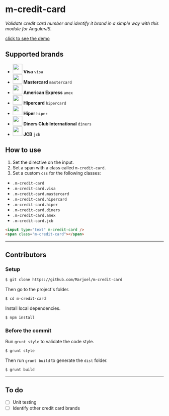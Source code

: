 # m-credit-card

_Validate credit card number and identify it brand in a simple way with this module for AngularJS._

[click to see the demo](https://www.marjoel.com/github/m-credit-card)


## Supported brands

- <img src="https://www.marjoel.com/github/m-credit-card/assets/images/credit-card-visa.svg" width="30px"/> __Visa__ `visa`
- <img src="https://www.marjoel.com/github/m-credit-card/assets/images/credit-card-mastercard.svg" width="30px"/> __Mastercard__ `mastercard`
- <img src="https://www.marjoel.com/github/m-credit-card/assets/images/credit-card-amex.svg" width="30px"/> __American Express__ `amex`
- <img src="https://www.marjoel.com/github/m-credit-card/assets/images/credit-card-hipercard.svg" width="30px"/> __Hipercard__  `hipercard`
- <img src="https://www.marjoel.com/github/m-credit-card/assets/images/credit-card-hiper.svg" width="30px"/> __Hiper__ `hiper`
- <img src="https://www.marjoel.com/github/m-credit-card/assets/images/credit-card-diners.svg" width="30px"/> __Diners Club International__ `diners`
- <img src="https://www.marjoel.com/github/m-credit-card/assets/images/credit-card-jcb.svg" width="30px"/> __JCB__ `jcb`

## How to use

1. Set the directive on the input.
2. Set a span with a class called `m-credit-card`.
3. Set a custom `css` for the following classes:

- `.m-credit-card`
- `.m-credit-card.visa`
- `.m-credit-card.mastercard`
- `.m-credit-card.hipercard`
- `.m-credit-card.hiper`
- `.m-credit-card.diners`
- `.m-credit-card.amex`
- `.m-credit-card.jcb`


```html
<input type="text" m-credit-card />
<span class="m-credit-card"></span>
```

---

## Contributors

### Setup

```sh
$ git clone https://github.com/Marjoel/m-credit-card
```

Then go to the project's folder.

```sh
$ cd m-credit-card
```

Install local dependencies.

```sh
$ npm install
```

### Before the commit

Run `grunt style` to validate the code style.

```sh
$ grunt style
```

Then run `grunt build` to generate the `dist` folder.

```sh
$ grunt build
```

---

## To do
- [ ] Unit testing
- [ ] Identify other credit card brands